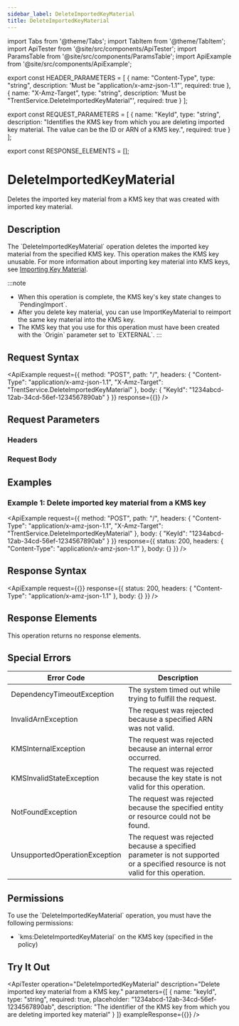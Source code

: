 ```yaml
---
sidebar_label: DeleteImportedKeyMaterial
title: DeleteImportedKeyMaterial
---
```


import Tabs from '@theme/Tabs';
import TabItem from '@theme/TabItem';
import ApiTester from '@site/src/components/ApiTester';
import ParamsTable from '@site/src/components/ParamsTable';
import ApiExample from '@site/src/components/ApiExample';

export const HEADER_PARAMETERS = [
  {
    name: "Content-Type",
    type: "string",
    description: 'Must be "application/x-amz-json-1.1"',
    required: true
  },
  {
    name: "X-Amz-Target",
    type: "string", 
    description: 'Must be "TrentService.DeleteImportedKeyMaterial"',
    required: true
  }
];

export const REQUEST_PARAMETERS = [
  {
    name: "KeyId",
    type: "string",
    description: "Identifies the KMS key from which you are deleting imported key material. The value can be the ID or ARN of a KMS key.",
    required: true
  }
];

export const RESPONSE_ELEMENTS = [];

# DeleteImportedKeyMaterial

Deletes the imported key material from a KMS key that was created with imported key material.

## Description

The \`DeleteImportedKeyMaterial\` operation deletes the imported key material from the specified KMS key. This operation makes the KMS key unusable. For more information about importing key material into KMS keys, see [Importing Key Material](/docs/api/q-kms/user-manual/importing-key-material).

:::note
- When this operation is complete, the KMS key's key state changes to \`PendingImport\`.
- After you delete key material, you can use ImportKeyMaterial to reimport the same key material into the KMS key.
- The KMS key that you use for this operation must have been created with the \`Origin\` parameter set to \`EXTERNAL\`.
:::

## Request Syntax

<ApiExample
  request={{
    method: "POST",
    path: "/",
    headers: {
      "Content-Type": "application/x-amz-json-1.1",
      "X-Amz-Target": "TrentService.DeleteImportedKeyMaterial"
    },
    body: {
      "KeyId": "1234abcd-12ab-34cd-56ef-1234567890ab"
    }
  }}
  response={{}}
/>

## Request Parameters

### Headers

<ParamsTable parameters={HEADER_PARAMETERS} />

### Request Body

<ParamsTable parameters={REQUEST_PARAMETERS} />

## Examples

### Example 1: Delete imported key material from a KMS key

<ApiExample
  request={{
    method: "POST",
    path: "/",
    headers: {
      "Content-Type": "application/x-amz-json-1.1",
      "X-Amz-Target": "TrentService.DeleteImportedKeyMaterial"
    },
    body: {
      "KeyId": "1234abcd-12ab-34cd-56ef-1234567890ab"
    }
  }}
  response={{
    status: 200,
    headers: {
      "Content-Type": "application/x-amz-json-1.1"
    },
    body: {}
  }}
/>

## Response Syntax

<ApiExample
  request={{}}
  response={{
    status: 200,
    headers: {
      "Content-Type": "application/x-amz-json-1.1"
    },
    body: {}
  }}
/>

## Response Elements

This operation returns no response elements.

## Special Errors

| Error Code | Description |
|------------|-------------|
| DependencyTimeoutException | The system timed out while trying to fulfill the request. |
| InvalidArnException | The request was rejected because a specified ARN was not valid. |
| KMSInternalException | The request was rejected because an internal error occurred. |
| KMSInvalidStateException | The request was rejected because the key state is not valid for this operation. |
| NotFoundException | The request was rejected because the specified entity or resource could not be found. |
| UnsupportedOperationException | The request was rejected because a specified parameter is not supported or a specified resource is not valid for this operation. |

## Permissions

To use the \`DeleteImportedKeyMaterial\` operation, you must have the following permissions:
- \`kms:DeleteImportedKeyMaterial\` on the KMS key (specified in the policy)

## Try It Out

<ApiTester
  operation="DeleteImportedKeyMaterial"
  description="Delete imported key material from a KMS key."
  parameters={[
    {
      name: "keyId",
      type: "string",
      required: true,
      placeholder: "1234abcd-12ab-34cd-56ef-1234567890ab",
      description: "The identifier of the KMS key from which you are deleting imported key material"
    }
  ]}
  exampleResponse={{}}
/> 